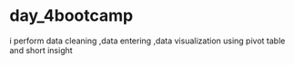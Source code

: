 # day_4bootcamp
i perform data cleaning ,data entering ,data visualization using pivot table and short insight
